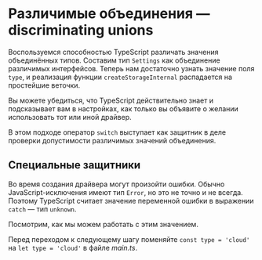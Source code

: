 # Различимые объединения — discriminating unions

Воспользуемся способностью TypeScript различать значения объединённых типов. Составим тип `Settings` как объединение различимых интерфейсов. Теперь нам достаточно узнать значение поля `type`, и реализация функции `createStorageInternal` распадается на простейшие веточки.

Вы можете убедиться, что TypeScript действительно знает и подсказывает вам в настройках, как только вы объявите о желании использовать тот или иной драйвер.

В этом подходе оператор `switch` выступает как защитник в деле проверки допустимости различимых значений объединения.  

## Специальные защитники

Во время создания драйвера могут произойти ошибки. Обычно JavaScript-исключения имеют тип `Error`, но это не точно и не всегда. Поэтому TypeScript считает значение переменной ошибки в выражении `catch` — тип `unknown`.

Посмотрим, как мы можем работать с этим значением.

Перед переходом к следующему шагу поменяйте `const type = 'cloud'` на `let type = 'cloud'` в файле _main.ts_.
